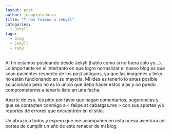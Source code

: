 ```yaml
---
layout: post
author: juanpintoduran
title: "Y nos fuimos a Jekyll"
categories:
  - Jekyll
tags:
  - blog
  - jekyll
  - ruby
---
```

Al fin estamos posteando desde Jekyll (hablo como si no fuera sólo yo...). Lo importante en el intertanto en que logro normalizar el nuevo blog es que sean pacientes respecto de los post antiguos, ya que las imágenes y links no están funcionando en su mayoría. Mi idea es tenerlo lo antes posible solucionado pero no es lo único que debo hacer estos días y no puedo comprometerme a tenerlo listo en una fecha.

Aparte de eso, les pido por favor que hagan comentarios, sugerencias y que se contacten conmigo a < felipe at cabargas.me > con sus aportes y/o reportes de errores que encuentren en el sitio.

Un abrazo a todos y espero que me acompañen en esta nueva aventura ad-portas de cumplir un año de este renacer de mi blog.
